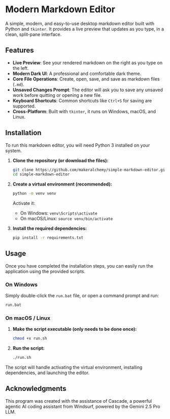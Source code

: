 # Modern Markdown Editor

A simple, modern, and easy-to-use desktop markdown editor built with Python and `tkinter`. It provides a live preview that updates as you type, in a clean, split-pane interface.

## Features

- **Live Preview**: See your rendered markdown on the right as you type on the left.
- **Modern Dark UI**: A professional and comfortable dark theme.
- **Core File Operations**: Create, open, save, and save as markdown files (`.md`).
- **Unsaved Changes Prompt**: The editor will ask you to save any unsaved work before quitting or opening a new file.
- **Keyboard Shortcuts**: Common shortcuts like `Ctrl+S` for saving are supported.
- **Cross-Platform**: Built with `tkinter`, it runs on Windows, macOS, and Linux.

## Installation

To run this markdown editor, you will need Python 3 installed on your system.

1.  **Clone the repository (or download the files):**
    ```bash
    git clone https://github.com/makeralchemy/simple-markdown-editor.git
    cd simple-markdown-editor
    ```

2.  **Create a virtual environment (recommended):**
    ```bash
    python -m venv venv
    ```
    Activate it:
    -   On Windows: `venv\Scripts\activate`
    -   On macOS/Linux: `source venv/bin/activate`

3.  **Install the required dependencies:**
    ```bash
    pip install -r requirements.txt
    ```

## Usage

Once you have completed the installation steps, you can easily run the application using the provided scripts.

### On Windows

Simply double-click the `run.bat` file, or open a command prompt and run:

```bash
run.bat
```

### On macOS / Linux

1.  **Make the script executable (only needs to be done once):**
    ```bash
    chmod +x run.sh
    ```

2.  **Run the script:**
    ```bash
    ./run.sh
    ```

The script will handle activating the virtual environment, installing dependencies, and launching the editor.

## Acknowledgments

This program was created with the assistance of Cascade, a powerful agentic AI coding assistant from Windsurf, powered by the Gemini 2.5 Pro LLM.
